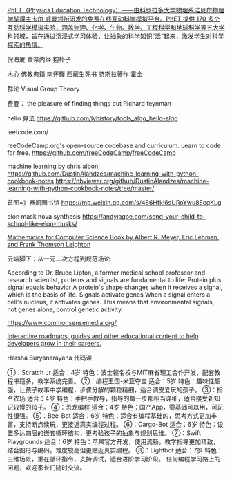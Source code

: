 
[PhET（Physics Education Technology）——由科罗拉多大学物理系诺贝尔物理学奖得主卡尔·威曼领衔研发的免费在线互动科学模拟平台。PhET 提供 170 多个互动科学模拟实验，涵盖物理、化学、生物、数学、工程科学和地球科学等五大学科领域，旨在通过沉浸式学习体验，让抽象的科学知识“活”起来，激发学生对科学探索的热情。](https://phet.colorado.edu/)

倪海厦
    黄帝内经
    抱朴子
    
木心
佛教典籍
南怀瑾
西藏生死书
特斯拉著作
霍金

群论 Visual Group Theory

费曼：
the pleasure of finding things out Richard feynman

hello 算法
https://github.com/lyhistory/tools_algo_hello-algo

leetcode.com/

reeCodeCamp.org's open-source codebase and curriculum. Learn to code for free.
https://github.com/freeCodeCamp/freeCodeCamp

machine learning by chris albon: 
https://github.com/DustinAlandzes/machine-learning-with-python-cookbook-notes
https://nbviewer.org/github/DustinAlandzes/machine-learning-with-python-cookbook-notes/tree/master/

首图=》赛阅图书馆 https://mp.weixin.qq.com/s/486HfkI6sURoYwu8EcqKLg

elon mask nova synthesis https://andyjagoe.com/send-your-child-to-school-like-elon-musks/

[Mathematics for Computer Science Book by Albert R. Meyer, Eric Lehman, and Frank Thomson Leighton](https://people.csail.mit.edu/meyer/mcs.pdf)

云端脚下：从一元二次方程到规范场论

According to Dr. Bruce Lipton, a former medical school professor and research scientist, proteins and signals are fundamental to life: 
Protein plus signal equals behavior
A protein's shape changes when it receives a signal, which is the basis of life. 
Signals activate genes
When a signal enters a cell's nucleus, it activates genes. This means that environmental signals, not genes alone, control genetic activity.

https://www.commonsensemedia.org/



[Interactive roadmaps, guides and other educational content to help developers grow in their careers.](https://github.com/kamranahmedse/developer-roadmap)

Harsha Suryanarayana 代码课

①：Scratch Jr
适合：4岁 
特色：波士顿名校与MIT麻省理工合作开发，配套教程书籍多，教学系统完善。
②：编程王国-米亚夺宝
适合：5岁 
特色：趣味性超强，让孩子故事中学编程，步骤分解的颗粒精细，适合调皮爱玩的孩子。
③：指令农场
适合：4岁 
特色：手把手教导，指导的每一步都相当详细，适合接受新知识较慢的孩子。
④：恐龙编程
适合：4岁 
特色：国产App，零基础可以用，可玩性很强。
⑤：Bee-Bot
适合：6岁 
特色：适合有编程基础的，思考方式更加丰富，支持断点续玩，更接近真实编程过程。
⑥：Cargo-Bot
适合：6岁 
特色：设置多达四层的嵌套循环结构，更考验孩子的抽象与规划思维。
⑦：Swift Playgrounds
适合：6岁 
特色：苹果官方开发，使用流畅，教学指导更加精致，结合图形与编码，难度较高但更贴近真实编程。
⑧：Lightbot
适合：7岁 
特色：三维场景，重在循环指令，支持调试，适合进阶学习阶段。
任何编程学习路上的问题，欢迎家长们随时交流。